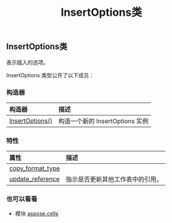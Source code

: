 ﻿---
title: InsertOptions类
second_title: Aspose.Cells for Python via .NET API 参考文献
description:
type: docs
weight: 940
url: /zh/python-net/aspose.cells/insertoptions/
is_root: false
---
## InsertOptions类
表示插入的选项。



InsertOptions 类型公开了以下成员：

### 构造器
|构造器|描述|
| :- | :- |
| [InsertOptions()](/cells/zh/python-net/aspose.cells/insertoptions/__init__/#) |构造一个新的 InsertOptions 实例|


### 特性
|属性|描述|
| :- | :- |
| [copy_format_type](/cells/zh/python-net/aspose.cells/insertoptions/copy_format_type) |  |
| [update_reference](/cells/zh/python-net/aspose.cells/insertoptions/update_reference) |指示是否更新其他工作表中的引用。|



### 也可以看看
* 模块 [aspose.cells](..)
